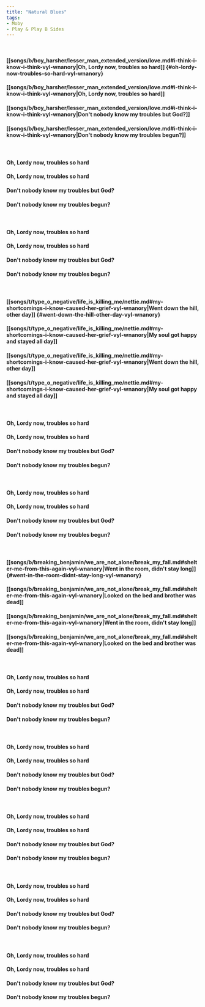 ```yaml
---
title: "Natural Blues"
tags:
- Moby
- Play & Play B Sides
---
```

&nbsp;
#### [[songs/b/boy_harsher/lesser_man_extended_version/love.md#i-think-i-know-i-think-vyl-wnanory|Oh, Lordy now, troubles so hard]] {#oh-lordy-now-troubles-so-hard-vyl-wnanory}
#### [[songs/b/boy_harsher/lesser_man_extended_version/love.md#i-think-i-know-i-think-vyl-wnanory|Oh, Lordy now, troubles so hard]]
#### [[songs/b/boy_harsher/lesser_man_extended_version/love.md#i-think-i-know-i-think-vyl-wnanory|Don't nobody know my troubles but God?]]
#### [[songs/b/boy_harsher/lesser_man_extended_version/love.md#i-think-i-know-i-think-vyl-wnanory|Don't nobody know my troubles begun?]]
&nbsp;
#### Oh, Lordy now, troubles so hard
#### Oh, Lordy now, troubles so hard
#### Don't nobody know my troubles but God?
#### Don't nobody know my troubles begun?
&nbsp;
#### Oh, Lordy now, troubles so hard
#### Oh, Lordy now, troubles so hard
#### Don't nobody know my troubles but God?
#### Don't nobody know my troubles begun?
&nbsp;
#### [[songs/t/type_o_negative/life_is_killing_me/nettie.md#my-shortcomings-i-know-caused-her-grief-vyl-wnanory|Went down the hill, other day]] {#went-down-the-hill-other-day-vyl-wnanory}
#### [[songs/t/type_o_negative/life_is_killing_me/nettie.md#my-shortcomings-i-know-caused-her-grief-vyl-wnanory|My soul got happy and stayed all day]]
#### [[songs/t/type_o_negative/life_is_killing_me/nettie.md#my-shortcomings-i-know-caused-her-grief-vyl-wnanory|Went down the hill, other day]]
#### [[songs/t/type_o_negative/life_is_killing_me/nettie.md#my-shortcomings-i-know-caused-her-grief-vyl-wnanory|My soul got happy and stayed all day]]
&nbsp;
#### Oh, Lordy now, troubles so hard
#### Oh, Lordy now, troubles so hard
#### Don't nobody know my troubles but God?
#### Don't nobody know my troubles begun?
&nbsp;
#### Oh, Lordy now, troubles so hard
#### Oh, Lordy now, troubles so hard
#### Don't nobody know my troubles but God?
#### Don't nobody know my troubles begun?
&nbsp;
#### [[songs/b/breaking_benjamin/we_are_not_alone/break_my_fall.md#shelter-me-from-this-again-vyl-wnanory|Went in the room, didn't stay long]] {#went-in-the-room-didnt-stay-long-vyl-wnanory}
#### [[songs/b/breaking_benjamin/we_are_not_alone/break_my_fall.md#shelter-me-from-this-again-vyl-wnanory|Looked on the bed and brother was dead]]
#### [[songs/b/breaking_benjamin/we_are_not_alone/break_my_fall.md#shelter-me-from-this-again-vyl-wnanory|Went in the room, didn't stay long]]
#### [[songs/b/breaking_benjamin/we_are_not_alone/break_my_fall.md#shelter-me-from-this-again-vyl-wnanory|Looked on the bed and brother was dead]]
&nbsp;
#### Oh, Lordy now, troubles so hard
#### Oh, Lordy now, troubles so hard
#### Don't nobody know my troubles but God?
#### Don't nobody know my troubles begun?
&nbsp;
#### Oh, Lordy now, troubles so hard
#### Oh, Lordy now, troubles so hard
#### Don't nobody know my troubles but God?
#### Don't nobody know my troubles begun?
&nbsp;
#### Oh, Lordy now, troubles so hard
#### Oh, Lordy now, troubles so hard
#### Don't nobody know my troubles but God?
#### Don't nobody know my troubles begun?
&nbsp;
#### Oh, Lordy now, troubles so hard
#### Oh, Lordy now, troubles so hard
#### Don't nobody know my troubles but God?
#### Don't nobody know my troubles begun?
&nbsp;
#### Oh, Lordy now, troubles so hard
#### Oh, Lordy now, troubles so hard
#### Don't nobody know my troubles but God?
#### Don't nobody know my troubles begun?
